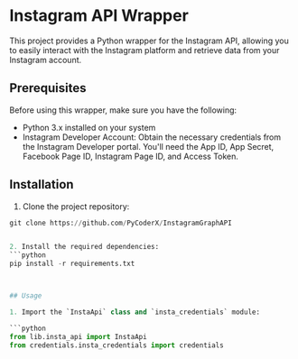 # Instagram API Wrapper

This project provides a Python wrapper for the Instagram API, allowing you to easily interact with the Instagram platform and retrieve data from your Instagram account.

## Prerequisites

Before using this wrapper, make sure you have the following:

- Python 3.x installed on your system
- Instagram Developer Account: Obtain the necessary credentials from the Instagram Developer portal. You'll need the App ID, App Secret, Facebook Page ID, Instagram Page ID, and Access Token.

## Installation

1. Clone the project repository:
```python
git clone https://github.com/PyCoderX/InstagramGraphAPI


2. Install the required dependencies:
```python
pip install -r requirements.txt



## Usage

1. Import the `InstaApi` class and `insta_credentials` module:

```python
from lib.insta_api import InstaApi
from credentials.insta_credentials import credentials